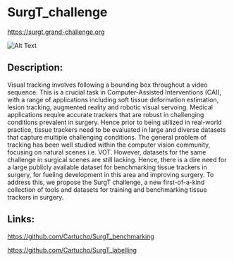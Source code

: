 # SurgT_challenge

https://surgt.grand-challenge.org

![Alt Text](https://user-images.githubusercontent.com/15831541/152762981-66689b89-bcd8-4a43-8bb4-3e24c1550f63.gif)

## Description:  

Visual tracking involves following a bounding box throughout a video sequence. This is a crucial task in Computer-Assisted Interventions (CAI), with a range of applications including soft tissue deformation estimation, lesion tracking, augmented reality and robotic visual servoing. Medical applications require accurate trackers that are robust in challenging conditions prevalent in surgery. Hence prior to being utilized in real-world practice, tissue trackers need to be evaluated in large and diverse datasets that capture multiple challenging conditions. The general problem of tracking has been well studied within the computer vision community, focusing on natural scenes i.e. VOT. However, datasets for the same challenge in surgical scenes are still lacking. Hence, there is a dire need for a large publicly available dataset for benchmarking tissue trackers in surgery, for fueling development in this area and improving surgery. To address this, we propose the SurgT challenge, a new first-of-a-kind collection of tools and datasets for training and benchmarking tissue trackers in surgery.    

## Links:  


https://github.com/Cartucho/SurgT_benchmarking    

https://github.com/Cartucho/SurgT_labelling   
